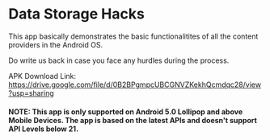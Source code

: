 # Data Storage Hacks
This app basically demonstrates the basic functionalitites of all the content providers in the Android OS.

Do write us back in case you face any hurdles during the process.

APK Download Link: https://drive.google.com/file/d/0B2BPgmpcUBCGNVZKekhQcmdqc28/view?usp=sharing

#### NOTE: This app is only supported on Android 5.0 Lollipop and above Mobile Devices. The app is based on the latest APIs and doesn't support API Levels below 21.
